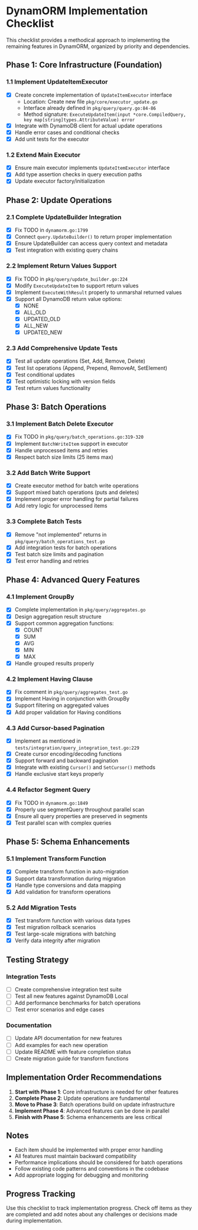 # DynamORM Implementation Checklist

This checklist provides a methodical approach to implementing the remaining features in DynamORM, organized by priority and dependencies.

## Phase 1: Core Infrastructure (Foundation)

### 1.1 Implement UpdateItemExecutor
- [x] Create concrete implementation of `UpdateItemExecutor` interface
  - Location: Create new file `pkg/core/executor_update.go`
  - Interface already defined in `pkg/query/query.go:84-86`
  - Method signature: `ExecuteUpdateItem(input *core.CompiledQuery, key map[string]types.AttributeValue) error`
- [x] Integrate with DynamoDB client for actual update operations
- [x] Handle error cases and conditional checks
- [x] Add unit tests for the executor

### 1.2 Extend Main Executor
- [x] Ensure main executor implements `UpdateItemExecutor` interface
- [x] Add type assertion checks in query execution paths
- [x] Update executor factory/initialization

## Phase 2: Update Operations

### 2.1 Complete UpdateBuilder Integration
- [x] Fix TODO in `dynamorm.go:1799`
- [x] Connect `query.UpdateBuilder()` to return proper implementation
- [x] Ensure UpdateBuilder can access query context and metadata
- [x] Test integration with existing query chains

### 2.2 Implement Return Values Support
- [x] Fix TODO in `pkg/query/update_builder.go:224`
- [x] Modify `ExecuteUpdateItem` to support return values
- [x] Implement `ExecuteWithResult` properly to unmarshal returned values
- [x] Support all DynamoDB return value options:
  - [x] NONE
  - [x] ALL_OLD
  - [x] UPDATED_OLD
  - [x] ALL_NEW
  - [x] UPDATED_NEW

### 2.3 Add Comprehensive Update Tests
- [x] Test all update operations (Set, Add, Remove, Delete)
- [x] Test list operations (Append, Prepend, RemoveAt, SetElement)
- [x] Test conditional updates
- [x] Test optimistic locking with version fields
- [x] Test return values functionality

## Phase 3: Batch Operations

### 3.1 Implement Batch Delete Executor
- [x] Fix TODO in `pkg/query/batch_operations.go:319-320`
- [x] Implement `BatchWriteItem` support in executor
- [x] Handle unprocessed items and retries
- [x] Respect batch size limits (25 items max)

### 3.2 Add Batch Write Support
- [x] Create executor method for batch write operations
- [x] Support mixed batch operations (puts and deletes)
- [x] Implement proper error handling for partial failures
- [x] Add retry logic for unprocessed items

### 3.3 Complete Batch Tests
- [x] Remove "not implemented" returns in `pkg/query/batch_operations_test.go`
- [x] Add integration tests for batch operations
- [x] Test batch size limits and pagination
- [x] Test error handling and retries

## Phase 4: Advanced Query Features

### 4.1 Implement GroupBy
- [x] Complete implementation in `pkg/query/aggregates.go`
- [x] Design aggregation result structure
- [x] Support common aggregation functions:
  - [x] COUNT
  - [x] SUM
  - [x] AVG
  - [x] MIN
  - [x] MAX
- [x] Handle grouped results properly

### 4.2 Implement Having Clause
- [x] Fix comment in `pkg/query/aggregates_test.go`
- [x] Implement Having in conjunction with GroupBy
- [x] Support filtering on aggregated values
- [x] Add proper validation for Having conditions

### 4.3 Add Cursor-based Pagination
- [x] Implement as mentioned in `tests/integration/query_integration_test.go:229`
- [x] Create cursor encoding/decoding functions
- [x] Support forward and backward pagination
- [x] Integrate with existing `Cursor()` and `SetCursor()` methods
- [x] Handle exclusive start keys properly

### 4.4 Refactor Segment Query
- [x] Fix TODO in `dynamorm.go:1849`
- [x] Properly use segmentQuery throughout parallel scan
- [x] Ensure all query properties are preserved in segments
- [x] Test parallel scan with complex queries

## Phase 5: Schema Enhancements

### 5.1 Implement Transform Function
- [x] Complete transform function in auto-migration
- [x] Support data transformation during migration
- [x] Handle type conversions and data mapping
- [x] Add validation for transform operations

### 5.2 Add Migration Tests
- [x] Test transform function with various data types
- [x] Test migration rollback scenarios
- [x] Test large-scale migrations with batching
- [x] Verify data integrity after migration

## Testing Strategy

### Integration Tests
- [ ] Create comprehensive integration test suite
- [ ] Test all new features against DynamoDB Local
- [ ] Add performance benchmarks for batch operations
- [ ] Test error scenarios and edge cases

### Documentation
- [ ] Update API documentation for new features
- [ ] Add examples for each new operation
- [ ] Update README with feature completion status
- [ ] Create migration guide for transform functions

## Implementation Order Recommendations

1. **Start with Phase 1**: Core infrastructure is needed for other features
2. **Complete Phase 2**: Update operations are fundamental
3. **Move to Phase 3**: Batch operations build on update infrastructure
4. **Implement Phase 4**: Advanced features can be done in parallel
5. **Finish with Phase 5**: Schema enhancements are less critical

## Notes

- Each item should be implemented with proper error handling
- All features must maintain backward compatibility
- Performance implications should be considered for batch operations
- Follow existing code patterns and conventions in the codebase
- Add appropriate logging for debugging and monitoring

## Progress Tracking

Use this checklist to track implementation progress. Check off items as they are completed and add notes about any challenges or decisions made during implementation. 